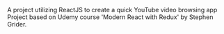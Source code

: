 A project utilizing ReactJS to create a quick YouTube video browsing app Project based on Udemy course 'Modern React with Redux' by Stephen Grider. 
